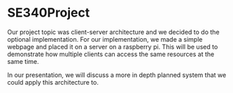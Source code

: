 # SE340Project
Our project topic was client-server architecture and we decided to do the optional implementation. For our implementation, we made a simple webpage and placed it on a server on a raspberry pi. This will be used to demonstrate how multiple clients can access the same resources at the same time. 

In our presentation, we will discuss a more in depth planned system that we could apply this architecture to.
